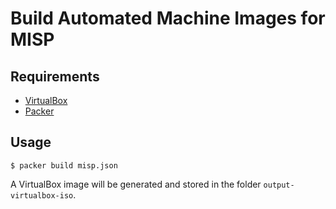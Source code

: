 # Build Automated Machine Images for MISP

## Requirements

* [VirtualBox](https://www.virtualbox.org)
* [Packer](https://www.packer.io)

## Usage

    $ packer build misp.json

A VirtualBox image will be generated and stored in the folder
``output-virtualbox-iso``.
